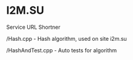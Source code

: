 # I2M.SU
Service URL Shortner

/Hash.cpp - Hash algorithm, used on site i2m.su

/HashAndTest.cpp - Auto tests for algorithm
